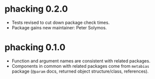 # phacking 0.2.0

* Tests revised to cut down package check times.
* Package gains new maintainer: Peter Solymos.

# phacking 0.1.0

* Function and argument names are consistent with related packages.
* Components in common with related packages come from `metabias` package
  (`@param` docs, returned object structure/class, references).
